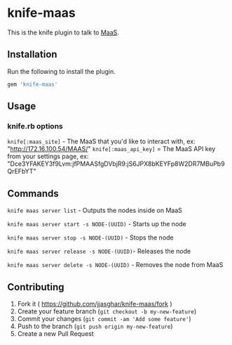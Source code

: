 # knife-maas

This is the knife plugin to talk to [MaaS](http://maas.ubuntu.com/).

## Installation

Run the following to install the plugin.

```ruby
gem 'knife-maas'
```
## Usage

### knife.rb options

`knife[:maas_site]` - The MaaS that you'd like to interact with, ex: "http://172.16.100.54/MAAS/"
`knife[:maas_api_key]` = The MaaS API key from your settings page, ex: "Dce3YFAKEY3f9Lvm:jfPMAASfgDVbjR9:jS6JPX8bKEYFp8W2DR7MBuPb9QrEFbYT"

## Commands

`knife maas server list` - Outputs the nodes inside on MaaS

`knife maas server start -s NODE-(UUID)` - Starts up the node

`knife maas server stop -s NODE-(UUID)` - Stops the node

`knife maas server release -s NODE-(UUID)`- Releases the node

`knife maas server delete -s NODE-(UUID)` - Removes the node from MaaS



## Contributing

1. Fork it ( https://github.com/jjasghar/knife-maas/fork )
2. Create your feature branch (`git checkout -b my-new-feature`)
3. Commit your changes (`git commit -am 'Add some feature'`)
4. Push to the branch (`git push origin my-new-feature`)
5. Create a new Pull Request
